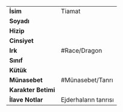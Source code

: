 |  |  |
  |---|---|
  | **İsim** | Tiamat|
  | **Soyadı** | |
  | **Hizip** | |
  | **Cinsiyet** | |
  | **Irk** | #Race/Dragon|
  | **Sınıf** | |
  | **Kütük** | |
  | **Münasebet** | #Münasebet/Tanrı|
  | **Karakter Betimi** | |
  | **İlave Notlar** | Ejderhaların tanrısı|
  